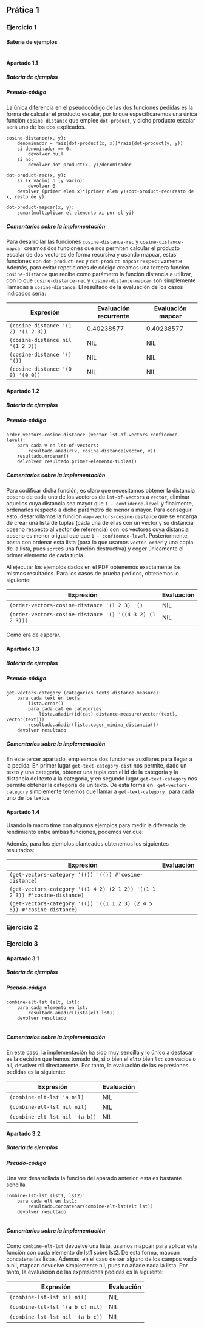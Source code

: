 ## Prática 1

### Ejercicio 1

#### Batería de ejemplos

```lisp

```

#### Apartado 1.1

##### Batería de ejemplos

##### Pseudo-código

La única diferencia en el pseudocódigo de las dos funciones pedidas es la forma de calcular el producto escalar, por lo que especificaremos una única función `cosine-distance` que emplee `dot-product`, y dicho producto escalar será uno de los dos explicados.

```
cosine-distance(x, y):
	denominador = raiz(dot-product(x, x))*raiz(dot-product(y, y))
	si denominador == 0:
		devolver null
	si no:
		devolver dot-product(x, y)/denominador
		
dot-product-rec(x, y):
	si (x vacio) o (y vacio):
		devolver 0
	devolver (primer elem x)*(primer elem y)+dot-product-rec(resto de x, resto de y)

dot-product-mapcar(x, y):
	sumar(multiplicar el elemento xi por el yi)
```



##### Comentarios sobre la implementación

Para desarrollar las funciones `cosine-distance-rec` y `cosine-distance-mapcar` creamos dos funciones que nos permiten calcular el producto escalar de dos vectores de forma recursiva y usando mapcar, estas funciones son `dot-product-rec` y `dot-product-mapcar` respectivamente. Además, para evitar repeticiones de código creamos una tercera función `cosine-distance` que recibe como parámetro la función distancia a utilizar, con lo que `cosine-distance-rec` y `cosine-distance-mapcar`  son simplemente llamadas a `cosine-distance`. El resultado de la evaluación de los casos indicados sería:

| Expresión                           | Evaluación recurrente | Evaluación mapcar |
| ----------------------------------- | --------------------- | ----------------- |
| `(cosine-distance '(1 2) '(1 2 3))` | 0.40238577            | 0.40238577        |
| `(cosine-distance nil '(1 2 3))`    | NIL                   | NIL               |
| `(cosine-distance '() '())`         | NIL                   | NIL               |
| `(cosine-distance '(0 0) '(0 0))`   | NIL                   | NIL               |

#### Apartado 1.2

##### Batería de ejemplos

##### Pseudo-código

```
order-vectors-cosine-distance (vector lst-of-vectors confidence-level):
	para cada v en lst-of-vectors:
		resultado.añadir(v, cosine-distance(vector, v))
	resultado.ordenar()
	delvolver resultado.primer-elemento-tuplas()	
```



##### Comentarios sobre la implementación

Para codificar dicha función, es claro que necesitamos obtener la distancia coseno de cada uno de los vectores de `lst-of-vectors` a `vector`, eliminar aquellos cuya distancia sea mayor que `1 - confidence-level` y finalmente, ordenarlos respecto a dicho parámetro de menor a mayor. Para conseguir esto, desarrollamos la funcion `map-vectors-cosine-distance` que se encarga de crear una lista de tuplas (cada una de ellas con un vector y su distancia coseno respecto al vector de referencia) con los vectores cuya distancia coseno es menor o igual que que `1 - confidence-level`. Posteriormente, basta con ordenar esta lista (para lo que usamos `vector-order` y una copia de la lista, pues `sort`es una función destructiva) y coger únicamente el primer elemento de cada tupla.

Al ejecutar los ejemplos dados en el PDF obtenemos exactamente los mismos resultados. Para los casos de prueba pedidos, obtenemos lo siguiente:

| Expresión                                                | Evaluación |
| -------------------------------------------------------- | ---------- |
| `(order-vectors-cosine-distance '(1 2 3) '()`            | NIL        |
| `(order-vectors-cosine-distance '() '((4 3 2) (1 2 3)))` | NIL        |

Como era de esperar.

#### Apartado 1.3

##### Batería de ejemplos

##### Pseudo-código

```
get-vectors-category (categories texts distance-measure):
	para cada text en texts:
		lista.crear()
		para cada cat en categories:
			lista.añadir(id(cat) distance-measure(vector(text), vector(text)))
		resultado.añadir(lista.coger_minima_distancia())
	devolver resultado
```

##### Comentarios sobre la implementación

En este tercer apartado, empleamos dos funciones auxiliares para llegar a la pedida. En primer lugar `get-text-category-dist` nos permite, dado un texto y una categoría, obtener una tupla con el id de la categoria y la distancia del texto a la categoría, y en segundo lugar `get-text-category` nos permite obtener la categoría de un texto. De esta forma en ` get-vectors-category` simplemente tenemos que llamar a `get-text-category ` para cada uno de los textos.

#### Apartado 1.4

Usando la macro time con algunos ejemplos para medir la diferencia de rendimiento entre ambas funciones, podemos ver que:



Además, para los ejemplos planteados obtenemos los siguientes resultados:

| Expresión                                                    | Evaluación |
| ------------------------------------------------------------ | ---------- |
| `(get-vectors-category '(()) '(()) #'cosine-distance)`       |            |
| `(get-vectors-category '((1 4 2) (2 1 2)) '((1 1 2 3)) #'cosine-distance)` |            |
| `(get-vectors-category '(()) '((1 1 2 3) (2 4 5 6)) #'cosine-distance)` |            |



### Ejercicio 2



### Ejercicio 3

#### Apartado 3.1

##### Batería de ejemplos

##### Pseudo-código

```
combine-elt-lst (elt, lst):
	para cada elemento en lst:
		resultado.añadir(lista(elt lst))
	devolver resultado
		
```

##### Comentarios sobre la implementación

En este caso, la implementación ha sido muy sencilla y lo único a destacar es la decisión que hemos tomado de, si o bien el `elt`o bien `lst` son vacíos o nil, devolver nil directamente. Por tanto, la evaluación de las expresiones pedidas es la siguiente:

| Expresión                      | Evaluación |
| ------------------------------ | ---------- |
| `(combine-elt-lst 'a nil)`     | NIL        |
| `(combine-elt-lst nil nil)`    | NIL        |
| `(combine-elt-lst nil '(a b))` | NIL        |

#### Apartado 3.2

##### Batería de ejemplos

##### Pseudo-código

Una vez desarrollada la función del aparado anterior, esta es bastante sencilla

```
combine-lst-lst (lst1, lst2):
	para cada elt en lst1:
		resultado.concatenar(combine-elt-lst(elt lst))
	devolver resultado
		
```

##### Comentarios sobre la implementación

Como  `combine-elt-lst` devuelve una lista, usamos mapcan para aplicar esta función con cada elemento de lst1 sobre lst2. De esta forma, mapcan concatena las listas. Además, en el caso de ser alguno de los campos vacío o nil, mapcan devuelve simplemente nil, pues no añade nada la lista.
Por tanto, la evaluación de las expresiones pedidas es la siguiente:

| Expresión                      | Evaluación |
| ------------------------------ | ---------- |
| `(combine-lst-lst nil nil)`     | NIL        |
| `(combine-lst-lst '(a b c) nil)`    | NIL        |
| `(combine-lst-lst nil '(a b c))` | NIL        |